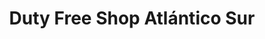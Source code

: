 ---
title: "Duty Free Shop Atlántico Sur"
url: /rio-grande/duty-free-shop-atlantico-sur-leonardo-rosales/
shop: Einkaufszentrum
---